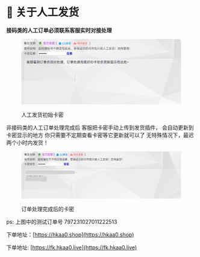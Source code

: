 # 🤵 关于人工发货

**接码类的人工订单必须联系客服实时对接处理**

<figure><img src="../../.gitbook/assets/image (4).png" alt=""><figcaption><p>人工发货初始卡密</p></figcaption></figure>

非接码类的人工订单处理完成后 客服把卡密手动上传到发货插件， 会自动更新到卡密显示的地方 你只需要不定期查看卡密等它更新就可以了 无特殊情况下，最迟两个小时内发货！

<figure><img src="../../.gitbook/assets/image (1) (1) (1).png" alt=""><figcaption><p>订单处理完成后的卡密</p></figcaption></figure>

ps: 上图中的测试订单号 797231027011222513

下单地址：[https://hkaa0.shop](https://hkaa0.shop)

下单地址:   [https://fk.hkaa0.live](https://fk.hkaa0.live)
